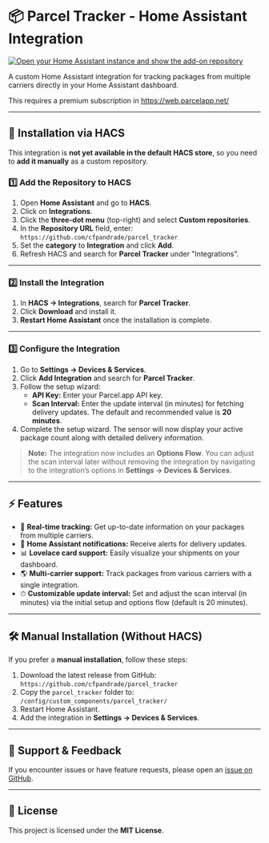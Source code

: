 # 📦 Parcel Tracker - Home Assistant Integration

[![Open your Home Assistant instance and show the add-on repository](https://my.home-assistant.io/badges/hacs_repository.svg)](https://my.home-assistant.io/redirect/hacs_repository/?owner=cfpandrade&repository=parcel_tracker&category=integration)

A custom Home Assistant integration for tracking packages from multiple carriers directly in your Home Assistant dashboard.

This requires a premium subscription in https://web.parcelapp.net/ 

---

## 🚀 Installation via HACS

This integration is **not yet available in the default HACS store**, so you need to **add it manually** as a custom repository.

### **1️⃣ Add the Repository to HACS**
1. Open **Home Assistant** and go to **HACS**.
2. Click on **Integrations**.
3. Click the **three-dot menu** (top-right) and select **Custom repositories**.
4. In the **Repository URL** field, enter:  
   `https://github.com/cfpandrade/parcel_tracker`
5. Set the **category** to **Integration** and click **Add**.
6. Refresh HACS and search for **Parcel Tracker** under "Integrations".

---

### **2️⃣ Install the Integration**
1. In **HACS → Integrations**, search for **Parcel Tracker**.
2. Click **Download** and install it.
3. **Restart Home Assistant** once the installation is complete.

---

### **3️⃣ Configure the Integration**
1. Go to **Settings → Devices & Services**.
2. Click **Add Integration** and search for **Parcel Tracker**.
3. Follow the setup wizard:
   - **API Key:** Enter your Parcel.app API key.
   - **Scan Interval:** Enter the update interval (in minutes) for fetching delivery updates. The default and recommended value is **20 minutes**.
4. Complete the setup wizard. The sensor will now display your active package count along with detailed delivery information.

> **Note:** The integration now includes an **Options Flow**. You can adjust the scan interval later without removing the integration by navigating to the integration’s options in **Settings → Devices & Services**.

---

## ⚡ Features
- 📍 **Real-time tracking:** Get up-to-date information on your packages from multiple carriers.
- 🔔 **Home Assistant notifications:** Receive alerts for delivery updates.
- 📊 **Lovelace card support:** Easily visualize your shipments on your dashboard.
- 🌎 **Multi-carrier support:** Track packages from various carriers with a single integration.
- ⏱ **Customizable update interval:** Set and adjust the scan interval (in minutes) via the initial setup and options flow (default is 20 minutes).

---

## 🛠 Manual Installation (Without HACS)
If you prefer a **manual installation**, follow these steps:

1. Download the latest release from GitHub:  
   `https://github.com/cfpandrade/parcel_tracker`
2. Copy the `parcel_tracker` folder to:  
   `/config/custom_components/parcel_tracker/`
3. Restart Home Assistant.
4. Add the integration in **Settings → Devices & Services**.

---

## 📝 Support & Feedback
If you encounter issues or have feature requests, please open an [issue on GitHub](https://github.com/cfpandrade/parcel_tracker/issues).

---

## 📜 License
This project is licensed under the **MIT License**.
